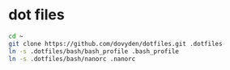 dot files
=========

```bash
cd ~
git clone https://github.com/dovyden/dotfiles.git .dotfiles
ln -s .dotfiles/bash/bash_profile .bash_profile
ln -s .dotfiles/bash/nanorc .nanorc
```
